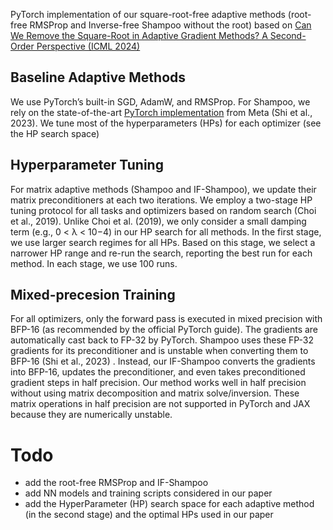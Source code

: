PyTorch implementation of our square-root-free adaptive methods (root-free RMSProp and Inverse-free Shampoo without the root) based on [Can We Remove the Square-Root in Adaptive Gradient Methods? A Second-Order Perspective (ICML 2024)](https://arxiv.org/abs/2402.03496)


## Baseline Adaptive Methods
We use PyTorch’s built-in SGD, AdamW, and RMSProp. For Shampoo, we rely on the
state-of-the-art [PyTorch implementation](https://github.com/facebookresearch/optimizers/tree/main/distributed_shampoo) from Meta (Shi et al., 2023). We tune most of the hyperparameters (HPs) for each optimizer (see the HP search space)

## Hyperparameter Tuning 
For matrix adaptive methods (Shampoo and IF-Shampoo), we update their matrix preconditioners at each two iterations.
We employ a two-stage HP tuning protocol for all tasks and optimizers based on random search (Choi et al., 2019).
Unlike Choi et al. (2019), we only consider a small damping term (e.g., 0 < λ < 10−4) in our HP search for all methods. 
In the first stage, we use larger search regimes for all HPs. Based on this stage, we select a narrower
HP range and re-run the search, reporting the best run for each method. In each stage, we use 100 runs.

## Mixed-precesion Training 
For all optimizers, only the forward pass is executed in mixed precision with BFP-16 (as
recommended by the official PyTorch guide). The gradients are automatically cast back to FP-32 by PyTorch. Shampoo uses
these FP-32 gradients for its preconditioner and is unstable when converting them to BFP-16 (Shi et al., 2023) . Instead, our
IF-Shampoo converts the gradients into BFP-16, updates the preconditioner, and even takes preconditioned gradient steps in
half precision. Our method works well in half precision without using matrix decomposition and matrix solve/inversion.
These matrix operations in half precision are not supported in PyTorch and JAX because they are numerically unstable.

# Todo
* add the root-free RMSProp and IF-Shampoo
* add NN models and training scripts considered in our paper
* add the HyperParameter (HP) search space for each adaptive method (in the second stage) and the optimal HPs used in our paper
